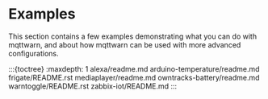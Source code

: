 # Examples

This section contains a few examples demonstrating what you can do with mqttwarn,
and about how mqttwarn can be used with more advanced configurations.

:::{toctree}
:maxdepth: 1
alexa/readme.md
arduino-temperature/readme.md
frigate/README.rst
mediaplayer/readme.md
owntracks-battery/readme.md
warntoggle/README.rst
zabbix-iot/README.md
:::
